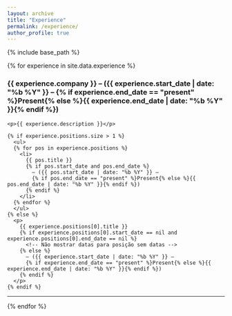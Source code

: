 ```yaml
---
layout: archive
title: "Experience"
permalink: /experience/
author_profile: true
---
```


{% include base_path %}

{% for experience in site.data.experience %}
  <section class="experience-company">
    <h3>
      {{ experience.company }} – 
      ({{ experience.start_date | date: "%b %Y" }} – 
      {% if experience.end_date == "present" %}Present{% else %}{{ experience.end_date | date: "%b %Y" }}{% endif %})
    </h3>

    <p>{{ experience.description }}</p>

    {% if experience.positions.size > 1 %}
      <ul>
      {% for pos in experience.positions %}
        <li>
          {{ pos.title }}
          {% if pos.start_date and pos.end_date %}
            – ({{ pos.start_date | date: "%b %Y" }} – 
            {% if pos.end_date == "present" %}Present{% else %}{{ pos.end_date | date: "%b %Y" }}{% endif %})
          {% endif %}
        </li>
      {% endfor %}
      </ul>
    {% else %}
      <p>
        {{ experience.positions[0].title }}
        {% if experience.positions[0].start_date == nil and experience.positions[0].end_date == nil %}
          <!-- Não mostrar datas para posição sem datas -->
        {% else %}
          – ({{ experience.start_date | date: "%b %Y" }} – 
          {% if experience.end_date == "present" %}Present{% else %}{{ experience.end_date | date: "%b %Y" }}{% endif %})
        {% endif %}
      </p>
    {% endif %}
  </section>

  <hr />
{% endfor %}


